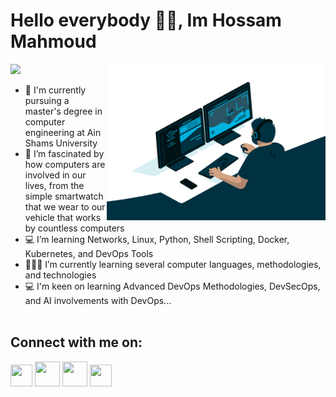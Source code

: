 #                                                         Hello everybody 🙋‍♂️, Im Hossam Mahmoud
![](https://komarev.com/ghpvc/?username=hossam-mahmoudatta&color=blueviolet&style=plastic&base=265)
<img align="right" width="350" height="250" src="cool_working.gif"><br />
- 👋 I'm currently pursuing a master's degree in computer engineering at Ain Shams University<br />
- 👀 I’m fascinated by how computers are involved in our lives, from the simple smartwatch that we wear to our vehicle that works by countless computers<br />
- 💻 I’m learning Networks, Linux, Python, Shell Scripting, Docker, Kubernetes, and DevOps Tools<br />
- 👨🏻‍💻 I’m currently learning several computer languages, methodologies, and technologies<br />
- 💻 I'm keen on learning Advanced DevOps Methodologies, DevSecOps, and AI involvements with DevOps...<br /><br />


## Connect with me on:

[<img src = "https://user-images.githubusercontent.com/36197508/192592271-91980530-6e33-4690-ac7a-e61585bee132.png" width = "35" height = "35">](https://www.linkedin.com/in/hossammahmoudatta/) [<img src = "https://user-images.githubusercontent.com/36197508/196930088-66cb7223-5398-4c7e-85ad-cc6183f17ccd.png" width = "40" height = "40">](https://www.hackerrank.com/hosseldin/) [<img src = "https://user-images.githubusercontent.com/36197508/197341432-1f98ac5b-e5d0-42b6-83a8-a7f7b487153c.png" width = "40" height = "40">](https://leetcode.com/hosseldinatta/) [<img src = "https://user-images.githubusercontent.com/36197508/192595074-2bdab016-accd-41e6-a872-7fa2783b84af.png" width = "35" height = "35">](https://web.facebook.com/7ossamMahmoud/)










<!---
<p align="center">
  <img width="800" height="450" src="Hosa2.gif">
</p>

hossam-mahmoudatta/hossam-mahmoudatta is a ✨ special ✨ repository because its `README.md` (this file) appears on your GitHub profile.
You can click the Preview link to take a look at your changes.
--->
